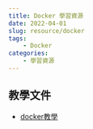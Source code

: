 ```yaml
---
title: Docker 學習資源
date: 2022-04-01
slug: resource/docker
tags:
    - Docker
categories:
    - 學習資源
---
```


## 教學文件
- [docker教學](https://joshhu.gitbooks.io/dockercommands/content/)